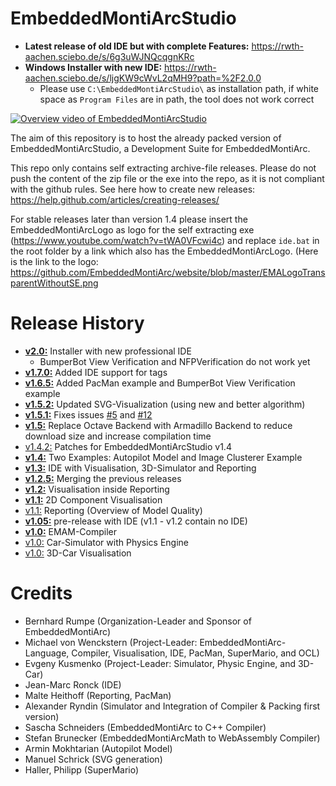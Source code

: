<!-- (c) https://github.com/MontiCore/monticore -->
# EmbeddedMontiArcStudio

* **Latest release of old IDE but with complete Features:** https://rwth-aachen.sciebo.de/s/6g3uWJNQcqgnKRc
* **Windows Installer with new IDE:** https://rwth-aachen.sciebo.de/s/ljgKW9cWvL2qMH9?path=%2F2.0.0
  * Please use `C:\EmbeddedMontiArcStudio\` as installation path, if white space as `Program Files` are in path, the tool does not work correct

[![Overview video of EmbeddedMontiArcStudio](https://user-images.githubusercontent.com/30497492/37372601-8b1f3b0a-2713-11e8-860a-e0bb757b6eaa.png)](https://youtu.be/VTKSWwWp-kg)

The aim of this repository is to host the already packed version of EmbeddedMontiArcStudio, a Development Suite for EmbeddedMontiArc. 

This repo only contains self extracting archive-file releases. Please do not push the content of the zip file or the exe into the repo, as it is not compliant with the github rules.
See here how to create new releases: https://help.github.com/articles/creating-releases/

For stable releases later than version 1.4 please insert the EmbeddedMontiArcLogo as logo for the self extracting exe (https://www.youtube.com/watch?v=tWA0VFcwi4c) and replace `ide.bat` in the root folder by a link which also has the EmbeddedMontiArcLogo. (Here is the link to the logo: https://github.com/EmbeddedMontiArc/website/blob/master/EMALogoTransparentWithoutSE.png

Release History
========
* **[v2.0:](https://rwth-aachen.sciebo.de/s/ljgKW9cWvL2qMH9?path=%2F2.0.0)** Installer with new professional IDE
  * BumperBot View Verification and NFPVerification do not work yet
* **[v1.7.0:](https://rwth-aachen.sciebo.de/s/6g3uWJNQcqgnKRc)** Added IDE support for tags
* **[v1.6.5:](https://rwth-aachen.sciebo.de/s/Wli0nHabWAYTgl3)** Added PacMan example and BumperBot View Verification example
* **[v1.5.2:](https://github.com/EmbeddedMontiArc/EmbeddedMontiArcStudio/releases/tag/v1.5.1)** Updated SVG-Visualization (using new and better algorithm)
* **[v1.5.1:](https://github.com/EmbeddedMontiArc/EmbeddedMontiArcStudio/releases/tag/v1.5.1)** Fixes issues [#5](https://github.com/EmbeddedMontiArc/EmbeddedMontiArcStudio/issues/5) and [#12](https://github.com/EmbeddedMontiArc/EmbeddedMontiArcStudio/issues/12)
* **[v1.5:](https://github.com/EmbeddedMontiArc/EmbeddedMontiArcStudio/releases/tag/v1.5.0)** Replace Octave Backend with Armadillo Backend to reduce download size and increase compilation time
* [v1.4.2:](https://github.com/EmbeddedMontiArc/EmbeddedMontiArcStudio/releases/tag/v1.4.2) Patches for EmbeddedMontiArcStudio v1.4
* **[v1.4:](https://github.com/EmbeddedMontiArc/EmbeddedMontiArcStudio/releases/tag/v1.4.0)** Two Examples: Autopilot Model and Image Clusterer Example
* **[v1.3:](https://github.com/EmbeddedMontiArc/EmbeddedMontiArcStudio/releases/tag/v1.3.0)** IDE with Visualisation, 3D-Simulator and Reporting
* **[v1.2.5:](https://github.com/EmbeddedMontiArc/EmbeddedMontiArcStudio/releases/tag/v1.2.5)** Merging the previous releases
* **[v1.2:](https://github.com/EmbeddedMontiArc/EmbeddedMontiArcStudio/releases/tag/v1.2)** Visualisation inside Reporting
* **[v1.1:](https://github.com/EmbeddedMontiArc/EmbeddedMontiArcStudio/releases/tag/v1.1)** 2D Component Visualisation
* [v1.1:](https://github.com/EmbeddedMontiArc/EmbeddedMontiArcStudio/releases/tag/v1.1) Reporting (Overview of Model Quality)
* **[v1.05:](https://github.com/EmbeddedMontiArc/EmbeddedMontiArcStudio/releases/tag/v1.05)** pre-release with IDE (v1.1 - v1.2 contain no IDE)
* **[v1.0:](https://github.com/EmbeddedMontiArc/EmbeddedMontiArcStudio/releases/tag/v1.0)** EMAM-Compiler
* [v1.0:](https://github.com/EmbeddedMontiArc/EmbeddedMontiArcStudio/releases/tag/v1.0) Car-Simulator with Physics Engine
* [v1.0:](https://github.com/EmbeddedMontiArc/EmbeddedMontiArcStudio/releases/tag/v1.0) 3D-Car Visualisation



Credits
========
* Bernhard Rumpe (Organization-Leader and Sponsor of EmbeddedMontiArc)
* Michael von Wenckstern (Project-Leader: EmbeddedMontiArc-Language, Compiler, Visualisation, IDE, PacMan, SuperMario, and OCL)
* Evgeny Kusmenko (Project-Leader: Simulator, Physic Engine, and 3D-Car)
* Jean-Marc Ronck (IDE)
* Malte Heithoff (Reporting, PacMan)
* Alexander Ryndin (Simulator and Integration of Compiler & Packing first version)
* Sascha Schneiders (EmbeddedMontiArc to C++ Compiler)
* Stefan Brunecker (EmbeddedMontiArcMath to WebAssembly Compiler)
* Armin Mokhtarian (Autopilot Model)
* Manuel Schrick (SVG generation)
* Haller, Philipp (SuperMario)
